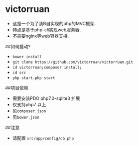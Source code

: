 # victorruan
* 这是一个为了装B自实现的php的MVC框架.
* 特点是基于php-cli实现web服务器.
* 不需要nginx等web容器支持.

##如何启动?
* ```bower install```
* ```git clone https://github.com/victorruan/victorruan.git```
* ```cd victorruan;composer install;```
* ```cd src```
* ```php start.php start``` 

##项目依赖
* 需要安装PDO php7.0-sqlite3 扩展
* 仅支持php7 以上
* 见`composer.json`
* 见`bower.json`

##注意
* 请配置 ```src/app/config/db.php```